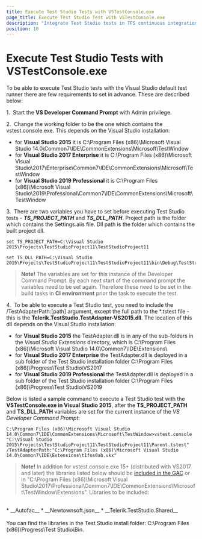```yaml
---
title: Execute Test Studio Tests with VSTestConsole.exe
page_title: Execute Test Studio Test with VSTestConsole.exe
description: "Integrate Test Studio tests in TFS continuous integration builds. Execute Test Studio tests with VSTestConsole.exe"
position: 10
---
```

# Execute Test Studio Tests with VSTestConsole.exe #

To be able to execute Test Studio tests with the Visual Studio default test runner there are few requirements to set in advance. These are described below:

1.&nbsp; Start the **VS Developer Command Prompt** with Admin privilege.

2.&nbsp; Change the working folder to be the one which contains the vstest.console.exe. This depends on the Visual Studio installation:

* for **Visual Studio 2015** it is C:\Program Files (x86)\Microsoft Visual Studio 14.0\Common7\IDE\CommonExtensions\Microsoft\TestWindow
* for **Visual Studio 2017 Enterprise** it is C:\Program Files (x86)\Microsoft Visual Studio\2017\Enterprise\Common7\IDE\CommonExtensions\Microsoft\TestWindow
* for **Visual Studio 2019 Professional** it is C:\Program Files (x86)\Microsoft Visual Studio\2019\Professional\Common7\IDE\CommonExtensions\Microsoft\TestWindow

3.&nbsp; There are two variables you have to set before executing Test Studio tests - ***TS_PROJECT_PATH*** and ***TS_DLL_PATH***. Project path is the folder which contains the Settings.aiis file. Dll path is the folder which contains the built project dll. 

```
set TS_PROJECT_PATH=C:\Visual Studio 2015\Projects\TestStudioProject11\TestStudioProject11

set TS_DLL_PATH=C:\Visual Studio 2015\Projects\TestStudioProject11\TestStudioProject11\bin\Debug\TestStudioProject11.dll
```

> __Note!__ The variables are set for this instance of the Developer Command Prompt. By each next start of the command prompt the variables need to be set again. Therefore these need to be set in the build tasks in __CI environment__ prior the task to execute the test.

4.&nbsp; To be able to execute a Test Studio test, you need to include the /TestAdapterPath:[path] argument, except the full path to the *.tstest file - this is the __Telerik.TestStudio.TestAdapter-VS2015.dll__. The location of this dll depends on the Visual Studio installation:

* for **Visual Studio 2015** the TestAdapter.dll is in any of the sub-folders in the *Visual Studio Extensions* directory, which is C:\Program Files (x86)\Microsoft Visual Studio 14.0\Common7\IDE\Extensions\
* for **Visual Studio 2017 Enterprise** the TestAdapter.dll is deployed in a sub folder of the Test Studio installation folder C:\Program Files (x86)\Progress\Test Studio\VS2017
* for **Visual Studio 2019 Professional** the TestAdapter.dll is deployed in a sub folder of the Test Studio installation folder C:\Program Files (x86)\Progress\Test Studio\VS2019

Below is listed a sample command to execute a Test Studio test with the **VSTestConsole.exe in Visual Studio 2015**, after the **TS\_PROJECT\_PATH** and **TS\_DLL\_PATH** variables are set for the current instance of the *VS Developer Command Prompt*:

```
C:\Program Files (x86)\Microsoft Visual Studio 14.0\Common7\IDE\CommonExtensions\Microsoft\TestWindow>vstest.console "C:\Visual Studio 2015\Projects\TestStudioProject11\TestStudioProject11\Parent.tstest" /TestAdapterPath:"C:\Program Files (x86)\Microsoft Visual Studio 14.0\Common7\IDE\Extensions\t1fos0ab.vkx"
```

>__Note!__ In addition for vstest.console.exe 15+ (distributed with VS2017 and later) the libraries listed below should be <a href="https://docs.microsoft.com/en-us/dotnet/framework/app-domains/how-to-install-an-assembly-into-the-gac" target="_blank">included in the GAC</a> or in "C:\Program Files (x86)\Microsoft Visual Studio\2017\Professional\Common7\IDE\CommonExtensions\Microsoft\TestWindow\Extensions". Libraries to be included:
<br>
* __Autofac__
* __Newtownsoft.json__
* __Telerik.TestStudio.Shared__
<br>
<br>
You can find the libraries in the Test Studio install folder: C:\Program Files (x86)\Progress\Test Studio\Bin.
